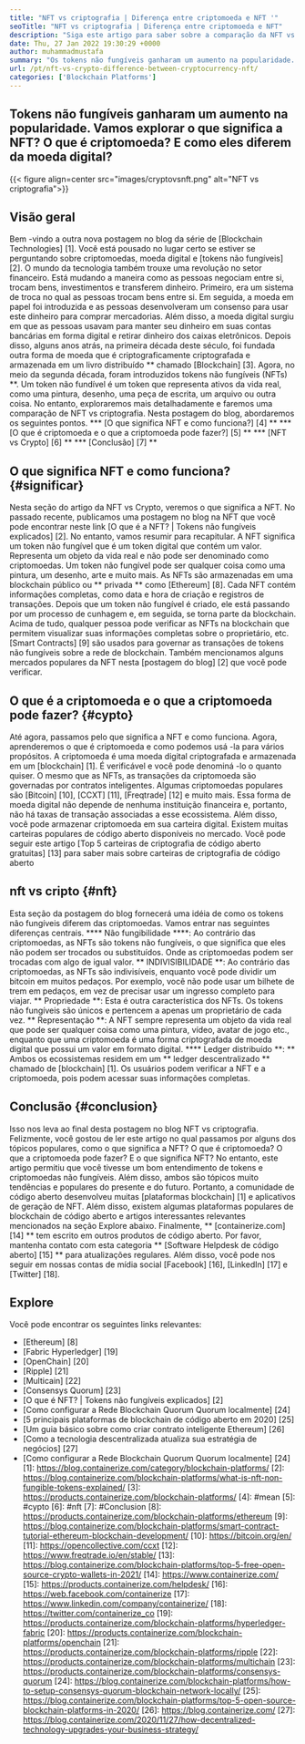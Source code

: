```yaml
---
title: "NFT vs criptografia | Diferença entre criptomoeda e NFT '" 
seoTitle: "NFT vs criptografia | Diferença entre criptomoeda e NFT" 
description: "Siga este artigo para saber sobre a comparação da NFT vs criptografia. As NFTs representam objetos da vida real em que a criptografia é uma forma criptografada de moeda digital." 
date: Thu, 27 Jan 2022 19:30:29 +0000
author: muhammadmustafa
summary: "Os tokens não fungíveis ganharam um aumento na popularidade. Vamos explorar o que significa a NFT? O que é criptomoeda? E como eles diferem da moeda digital?" 
url: /pt/nft-vs-crypto-difference-between-cryptocurrency-nft/
categories: ['Blockchain Platforms']
---
```


## Tokens não fungíveis ganharam um aumento na popularidade. Vamos explorar o que significa a NFT? O que é criptomoeda? E como eles diferem da moeda digital?

{{< figure align=center src="images/cryptovsnft.png" alt="NFT vs criptografia">}}


## Visão geral
Bem -vindo a outra nova postagem no blog da série de [Blockchain Technologies] [1]. Você está pousado no lugar certo se estiver se perguntando sobre criptomoedas, moeda digital e [tokens não fungíveis] [2]. O mundo da tecnologia também trouxe uma revolução no setor financeiro. Está mudando a maneira como as pessoas negociam entre si, trocam bens, investimentos e transferem dinheiro. Primeiro, era um sistema de troca no qual as pessoas trocam bens entre si. Em seguida, a moeda em papel foi introduzida e as pessoas desenvolveram um consenso para usar este dinheiro para comprar mercadorias. Além disso, a moeda digital surgiu em que as pessoas usavam para manter seu dinheiro em suas contas bancárias em forma digital e retirar dinheiro dos caixas eletrônicos.
Depois disso, alguns anos atrás, na primeira década deste século, foi fundada outra forma de moeda que é criptograficamente criptografada e armazenada em um livro distribuído ** chamado [Blockchain] [3]. Agora, no meio da segunda década, foram introduzidos tokens não fungíveis (NFTs) **. Um token não fundível é um token que representa ativos da vida real, como uma pintura, desenho, uma peça de escrita, um arquivo ou outra coisa. No entanto, exploraremos mais detalhadamente e faremos uma comparação de NFT vs criptografia. Nesta postagem do blog, abordaremos os seguintes pontos.
  *** [O que significa NFT e como funciona?] [4] **
  *** [O que é criptomoeda e o que a criptomoeda pode fazer?] [5] **
  *** [NFT vs Crypto] [6] **
  *** [Conclusão] [7] **

## O que significa NFT e como funciona? {#significar}
Nesta seção do artigo da NFT vs Crypto, veremos o que significa a NFT. No passado recente, publicamos uma postagem no blog na NFT que você pode encontrar neste link [O que é a NFT? | Tokens não fungíveis explicados] [2]. No entanto, vamos resumir para recapitular. A NFT significa um token não fungível que é um token digital que contém um valor. Representa um objeto da vida real e não pode ser denominado como criptomoedas. Um token não fungível pode ser qualquer coisa como uma pintura, um desenho, arte e muito mais. As NFTs são armazenadas em uma blockchain público ou ** privada ** como [Ethereum] [8]. Cada NFT contém informações completas, como data e hora de criação e registros de transações. Depois que um token não fungível é criado, ele está passando por um processo de cunhagem e, em seguida, se torna parte da blockchain.
Acima de tudo, qualquer pessoa pode verificar as NFTs na blockchain que permitem visualizar suas informações completas sobre o proprietário, etc. [Smart Contracts] [9] são usados ​​para governar as transações de tokens não fungíveis sobre a rede de blockchain. Também mencionamos alguns mercados populares da NFT nesta [postagem do blog] [2] que você pode verificar.

## O que é a criptomoeda e o que a criptomoeda pode fazer? {#cypto}
Até agora, passamos pelo que significa a NFT e como funciona. Agora, aprenderemos o que é criptomoeda e como podemos usá -la para vários propósitos. A criptomoeda é uma moeda digital criptografada e armazenada em um [blockchain] [1]. É verificável e você pode denominá -lo o quanto quiser. O mesmo que as NFTs, as transações da criptomoeda são governadas por contratos inteligentes. Algumas criptomoedas populares são [Bitcoin] [10], [CCXT] [11], [Freqtrade] [12] e muito mais.
Essa forma de moeda digital não depende de nenhuma instituição financeira e, portanto, não há taxas de transação associadas a esse ecossistema. Além disso, você pode armazenar criptomoeda em sua carteira digital. Existem muitas carteiras populares de código aberto disponíveis no mercado. Você pode seguir este artigo [Top 5 carteiras de criptografia de código aberto gratuitas] [13] para saber mais sobre carteiras de criptografia de código aberto

## nft vs cripto {#nft}
Esta seção da postagem do blog fornecerá uma idéia de como os tokens não fungíveis diferem das criptomoedas. Vamos entrar nas seguintes diferenças centrais.
**** Não fungibilidade ****: Ao contrário das criptomoedas, as NFTs são tokens não fungíveis, o que significa que eles não podem ser trocados ou substituídos. Onde as criptomoedas podem ser trocadas com algo de igual valor.
** INDIVISIBILIDADE **: Ao contrário das criptomoedas, as NFTs são indivisíveis, enquanto você pode dividir um bitcoin em muitos pedaços. Por exemplo, você não pode usar um bilhete de trem em pedaços, em vez de precisar usar um ingresso completo para viajar.
** Propriedade **: Esta é outra característica dos NFTs. Os tokens não fungíveis são únicos e pertencem a apenas um proprietário de cada vez.
** Representação **: A NFT sempre representa um objeto da vida real que pode ser qualquer coisa como uma pintura, vídeo, avatar de jogo etc., enquanto que uma criptomoeda é uma forma criptografada de moeda digital que possui um valor em formato digital.
**** Ledger distribuído **: ** Ambos os ecossistemas residem em um ** ledger descentralizado ** chamado de [blockchain] [1]. Os usuários podem verificar a NFT e a criptomoeda, pois podem acessar suas informações completas.

## Conclusão {#conclusion}
Isso nos leva ao final desta postagem no blog NFT vs criptografia. Felizmente, você gostou de ler este artigo no qual passamos por alguns dos tópicos populares, como o que significa a NFT? O que é criptomoeda? O que a criptomoeda pode fazer? E o que significa NFT? No entanto, este artigo permitiu que você tivesse um bom entendimento de tokens e criptomoedas não fungíveis. Além disso, ambos são tópicos muito tendências e populares do presente e do futuro. Portanto, a comunidade de código aberto desenvolveu muitas [plataformas blockchain] [1] e aplicativos de geração de NFT. Além disso, existem algumas plataformas populares de blockchain de código aberto e artigos interessantes relevantes mencionados na seção Explore abaixo.
Finalmente, ** [containerize.com] [14] ** tem escrito em outros produtos de código aberto. Por favor, mantenha contato com esta categoria ** [Software Helpdesk de código aberto] [15] ** para atualizações regulares. Além disso, você pode nos seguir em nossas contas de mídia social [Facebook] [16], [LinkedIn] [17] e [Twitter] [18].

## Explore
Você pode encontrar os seguintes links relevantes:
  * [Ethereum] [8]
  * [Fabric Hyperledger] [19]
  * [OpenChain] [20]
  * [Ripple] [21]
  * [Multicain] [22]
  * [Consensys Quorum] [23]
  * [O que é NFT? | Tokens não fungíveis explicados] [2]
  * [Como configurar a Rede Blockchain Quorum Quorum localmente] [24]
  * [5 principais plataformas de blockchain de código aberto em 2020] [25]
  * [Um guia básico sobre como criar contrato inteligente Ethereum] [26]
  * [Como a tecnologia descentralizada atualiza sua estratégia de negócios] [27]
  * [Como configurar a Rede Blockchain Quorum Quorum localmente] [24]
[1]: https://blog.containerize.com/category/blockchain-platforms/
[2]: https://blog.containerize.com/blockchain-platforms/what-is-nft-non-fungible-tokens-explained/
[3]: https://products.containerize.com/blockchain-platforms/
[4]: #mean
[5]: #cypto
[6]: #nft
[7]: #Conclusion
[8]: https://products.containerize.com/blockchain-platforms/ethereum
[9]: https://blog.containerize.com/blockchain-platforms/smart-contract-tutorial-ethereum-blockchain-development/
[10]: https://bitcoin.org/en/
[11]: https://opencollective.com/ccxt
[12]: https://www.freqtrade.io/en/stable/
[13]: https://blog.containerize.com/blockchain-platforms/top-5-free-open-source-crypto-wallets-in-2021/
[14]: https://www.containerize.com/
[15]: https://products.containerize.com/helpdesk/
[16]: https://web.facebook.com/containerize
[17]: https://www.linkedin.com/company/containerize/
[18]: https://twitter.com/containerize_co
[19]: https://products.containerize.com/blockchain-platforms/hyperledger-fabric
[20]: https://products.containerize.com/blockchain-platforms/openchain
[21]: https://products.containerize.com/blockchain-platforms/ripple
[22]: https://products.containerize.com/blockchain-platforms/multichain
[23]: https://products.containerize.com/blockchain-platforms/consensys-quorum
[24]: https://blog.containerize.com/blockchain-platforms/how-to-setup-consensys-quorum-blockchain-network-locally/
[25]: https://blog.containerize.com/blockchain-platforms/top-5-open-source-blockchain-platforms-in-2020/
[26]: https://blog.containerize.com/
[27]: https://blog.containerize.com/2020/11/27/how-decentralized-technology-upgrades-your-business-strategy/
